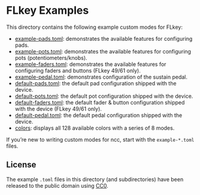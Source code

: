FLkey Examples
==============

This directory contains the following example custom modes for FLkey:

* [example-pads.toml]: demonstrates the available features for configuring
  pads.
* [example-pots.toml]: demonstrates the available features for configuring pots
  (potentiometers/knobs).
* [example-faders.toml]: demonstrates the available features for configuring
  faders and buttons (FLkey 49/61 only).
* [example-pedal.toml]: demonstrates configuration of the sustain pedal.
* [default-pads.toml]: the default pad configuration shipped with the device.
* [default-pots.toml]: the default pot configuration shipped with the device.
* [default-faders.toml]: the default fader & button configuration shipped with
  the device (FLkey 49/61 only).
* [default-pedal.toml]: the default pedal configuration shipped with the
  device.
* [colors]: displays all 128 available colors with a series of 8 modes.

If you’re new to writing custom modes for ncc, start with the `example-*.toml`
files.

[example-pads.toml]: example-pads.toml
[example-pots.toml]: example-pots.toml
[example-faders.toml]: example-faders.toml
[example-pedal.toml]: example-pedal.toml
[default-pads.toml]: default-pads.toml
[default-pots.toml]: default-pots.toml
[default-faders.toml]: default-faders.toml
[default-pedal.toml]: default-pedal.toml
[colors]: colors/

License
-------

The example `.toml` files in this directory (and subdirectories) have been
released to the public domain using [CC0].

[CC0]: https://creativecommons.org/publicdomain/zero/1.0/
